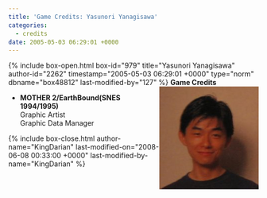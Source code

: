 ```yaml
---
title: 'Game Credits: Yasunori Yanagisawa'
categories:
  - credits
date: 2005-05-03 06:29:01 +0000
---
```

{% include box-open.html box-id="979" title="Yasunori Yanagisawa" author-id="2262" timestamp="2005-05-03 06:29:01 +0000" type="norm" dbname="box48812" last-modified-by="127" %}
<img src="yasunoriyanagisawa.JPG" align="right" />
<b>Game Credits</b>
<UL>
<LI><b>MOTHER 2/EarthBound(SNES 1994/1995)</b><BR />
Graphic Artist<BR />
Graphic Data Manager</LI>
</UL>
{% include box-close.html author-name="KingDarian" last-modified-on="2008-06-08 00:33:00 +0000" last-modified-by-name="KingDarian" %}
